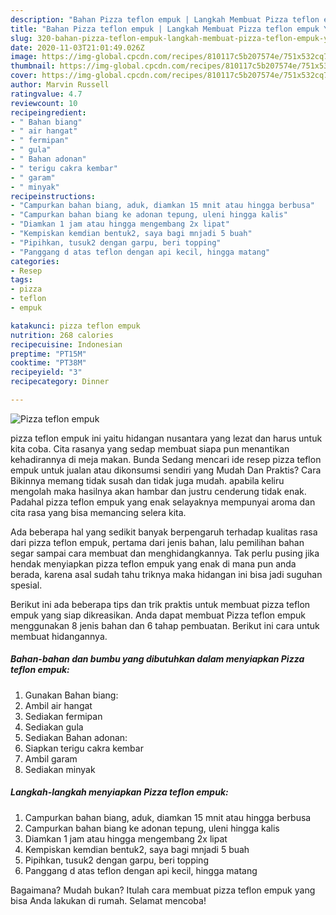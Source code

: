 ```yaml
---
description: "Bahan Pizza teflon empuk | Langkah Membuat Pizza teflon empuk Yang Lezat Sekali"
title: "Bahan Pizza teflon empuk | Langkah Membuat Pizza teflon empuk Yang Lezat Sekali"
slug: 320-bahan-pizza-teflon-empuk-langkah-membuat-pizza-teflon-empuk-yang-lezat-sekali
date: 2020-11-03T21:01:49.026Z
image: https://img-global.cpcdn.com/recipes/810117c5b207574e/751x532cq70/pizza-teflon-empuk-foto-resep-utama.jpg
thumbnail: https://img-global.cpcdn.com/recipes/810117c5b207574e/751x532cq70/pizza-teflon-empuk-foto-resep-utama.jpg
cover: https://img-global.cpcdn.com/recipes/810117c5b207574e/751x532cq70/pizza-teflon-empuk-foto-resep-utama.jpg
author: Marvin Russell
ratingvalue: 4.7
reviewcount: 10
recipeingredient:
- " Bahan biang"
- " air hangat"
- " fermipan"
- " gula"
- " Bahan adonan"
- " terigu cakra kembar"
- " garam"
- " minyak"
recipeinstructions:
- "Campurkan bahan biang, aduk, diamkan 15 mnit atau hingga berbusa"
- "Campurkan bahan biang ke adonan tepung, uleni hingga kalis"
- "Diamkan 1 jam atau hingga mengembang 2x lipat"
- "Kempiskan kemdian bentuk2, saya bagi mnjadi 5 buah"
- "Pipihkan, tusuk2 dengan garpu, beri topping"
- "Panggang d atas teflon dengan api kecil, hingga matang"
categories:
- Resep
tags:
- pizza
- teflon
- empuk

katakunci: pizza teflon empuk 
nutrition: 268 calories
recipecuisine: Indonesian
preptime: "PT15M"
cooktime: "PT38M"
recipeyield: "3"
recipecategory: Dinner

---
```



![Pizza teflon empuk](https://img-global.cpcdn.com/recipes/810117c5b207574e/751x532cq70/pizza-teflon-empuk-foto-resep-utama.jpg)


pizza teflon empuk ini yaitu hidangan nusantara yang lezat dan harus untuk kita coba. Cita rasanya yang sedap membuat siapa pun menantikan kehadirannya di meja makan.
Bunda Sedang mencari ide resep pizza teflon empuk untuk jualan atau dikonsumsi sendiri yang Mudah Dan Praktis? Cara Bikinnya memang tidak susah dan tidak juga mudah. apabila keliru mengolah maka hasilnya akan hambar dan justru cenderung tidak enak. Padahal pizza teflon empuk yang enak selayaknya mempunyai aroma dan cita rasa yang bisa memancing selera kita.



Ada beberapa hal yang sedikit banyak berpengaruh terhadap kualitas rasa dari pizza teflon empuk, pertama dari jenis bahan, lalu pemilihan bahan segar sampai cara membuat dan menghidangkannya. Tak perlu pusing jika hendak menyiapkan pizza teflon empuk yang enak di mana pun anda berada, karena asal sudah tahu triknya maka hidangan ini bisa jadi suguhan spesial.


Berikut ini ada beberapa tips dan trik praktis untuk membuat pizza teflon empuk yang siap dikreasikan. Anda dapat membuat Pizza teflon empuk menggunakan 8 jenis bahan dan 6 tahap pembuatan. Berikut ini cara untuk membuat hidangannya.

<!--inarticleads1-->

##### Bahan-bahan dan bumbu yang dibutuhkan dalam menyiapkan Pizza teflon empuk:

1. Gunakan  Bahan biang:
1. Ambil  air hangat
1. Sediakan  fermipan
1. Sediakan  gula
1. Sediakan  Bahan adonan:
1. Siapkan  terigu cakra kembar
1. Ambil  garam
1. Sediakan  minyak




<!--inarticleads2-->

##### Langkah-langkah menyiapkan Pizza teflon empuk:

1. Campurkan bahan biang, aduk, diamkan 15 mnit atau hingga berbusa
1. Campurkan bahan biang ke adonan tepung, uleni hingga kalis
1. Diamkan 1 jam atau hingga mengembang 2x lipat
1. Kempiskan kemdian bentuk2, saya bagi mnjadi 5 buah
1. Pipihkan, tusuk2 dengan garpu, beri topping
1. Panggang d atas teflon dengan api kecil, hingga matang




Bagaimana? Mudah bukan? Itulah cara membuat pizza teflon empuk yang bisa Anda lakukan di rumah. Selamat mencoba!
